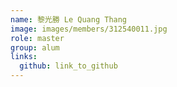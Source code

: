 ```yaml
---
name: 黎光勝 Le Quang Thang 
image: images/members/312540011.jpg 
role: master
group: alum
links:
  github: link_to_github 
---
```

